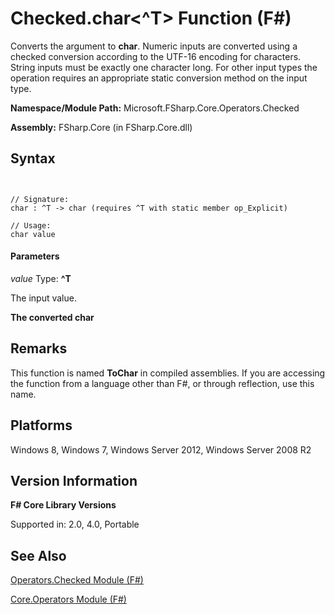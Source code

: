 # Checked.char<^T> Function (F#)

Converts the argument to **char**. Numeric inputs are converted using a checked conversion according to the UTF-16 encoding for characters. String inputs must be exactly one character long. For other input types the operation requires an appropriate static conversion method on the input type.

**Namespace/Module Path:** Microsoft.FSharp.Core.Operators.Checked

**Assembly:** FSharp.Core (in FSharp.Core.dll)


## Syntax


```


// Signature:
char : ^T -> char (requires ^T with static member op_Explicit)

// Usage:
char value

```



#### Parameters
*value*
Type: **^T**


The input value.



**The converted char**
## Remarks
This function is named **ToChar** in compiled assemblies. If you are accessing the function from a language other than F#, or through reflection, use this name.


## Platforms
Windows 8, Windows 7, Windows Server 2012, Windows Server 2008 R2


## Version Information
**F# Core Library Versions**

Supported in: 2.0, 4.0, Portable




## See Also
[Operators.Checked Module &#40;F&#35;&#41;](Operators.Checked+Module+%28FSharp%29.md)

[Core.Operators Module &#40;F&#35;&#41;](Core.Operators+Module+%28FSharp%29.md)

